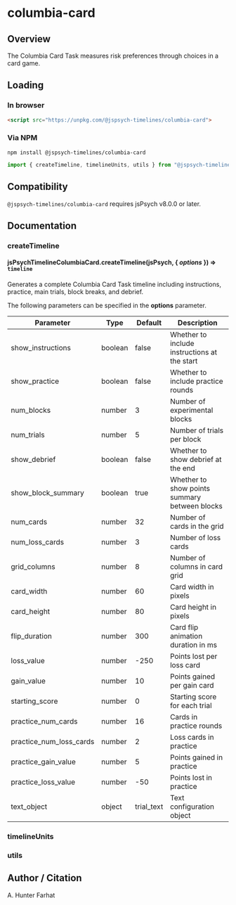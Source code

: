 # columbia-card

## Overview

The Columbia Card Task measures risk preferences through choices in a card game.

## Loading

### In browser

```html
<script src="https://unpkg.com/@jspsych-timelines/columbia-card">
```

### Via NPM

```
npm install @jspsych-timelines/columbia-card
```

```js
import { createTimeline, timelineUnits, utils } from "@jspsych-timelines/columbia-card"
```

## Compatibility

`@jspsych-timelines/columbia-card` requires jsPsych v8.0.0 or later.

## Documentation

### createTimeline

#### jsPsychTimelineColumbiaCard.createTimeline(jsPsych, { *options* }) ⇒ <code>timeline</code>
Generates a complete Columbia Card Task timeline including instructions, practice, main trials, block breaks, and debrief.

The following parameters can be specified in the **options** parameter.

| Parameter | Type | Default | Description |
|-----------|------|---------|-------------|
| show_instructions | boolean | false | Whether to include instructions at the start |
| show_practice | boolean | false | Whether to include practice rounds |
| num_blocks | number | 3 | Number of experimental blocks |
| num_trials | number | 5 | Number of trials per block |
| show_debrief | boolean | false | Whether to show debrief at the end |
| show_block_summary | boolean | true | Whether to show points summary between blocks |
| num_cards | number | 32 | Number of cards in the grid |
| num_loss_cards | number | 3 | Number of loss cards |
| grid_columns | number | 8 | Number of columns in card grid |
| card_width | number | 60 | Card width in pixels |
| card_height | number | 80 | Card height in pixels |
| flip_duration | number | 300 | Card flip animation duration in ms |
| loss_value | number | -250 | Points lost per loss card |
| gain_value | number | 10 | Points gained per gain card |
| starting_score | number | 0 | Starting score for each trial |
| practice_num_cards | number | 16 | Cards in practice rounds |
| practice_num_loss_cards | number | 2 | Loss cards in practice |
| practice_gain_value | number | 5 | Points gained in practice |
| practice_loss_value | number | -50 | Points lost in practice |
| text_object | object | trial_text | Text configuration object |


### timelineUnits


### utils

## Author / Citation

A. Hunter Farhat